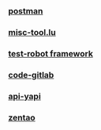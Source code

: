 ### [postman](https://www.getpostman.com/docs/v6/postman/launching_postman/installation_and_updates)

### [misc-tool.lu](tool.lu)

### [test-robot framework]()

### [code-gitlab]()

### [api-yapi](https://github.com/YMFE/yapi)

### [zentao](http://www.zentao.net/)

